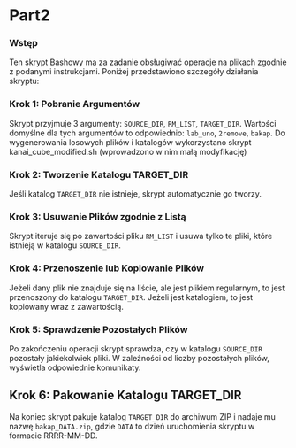 # Part2

### Wstęp
Ten skrypt Bashowy ma za zadanie obsługiwać operacje na plikach zgodnie z podanymi instrukcjami. Poniżej przedstawiono szczegóły działania skryptu:

### Krok 1: Pobranie Argumentów
Skrypt przyjmuje 3 argumenty: `SOURCE_DIR`, `RM_LIST`, `TARGET_DIR`. Wartości domyślne dla tych argumentów to odpowiednio: `lab_uno`, `2remove`, `bakap`.
Do wygenerowania losowych plików i katalogów wykorzystano skrypt kanai_cube_modified.sh (wprowadzono w nim małą modyfikację)

### Krok 2: Tworzenie Katalogu TARGET_DIR
Jeśli katalog `TARGET_DIR` nie istnieje, skrypt automatycznie go tworzy.

### Krok 3: Usuwanie Plików zgodnie z Listą
Skrypt iteruje się po zawartości pliku `RM_LIST` i usuwa tylko te pliki, które istnieją w katalogu `SOURCE_DIR`.

### Krok 4: Przenoszenie lub Kopiowanie Plików
Jeżeli dany plik nie znajduje się na liście, ale jest plikiem regularnym, to jest przenoszony do katalogu `TARGET_DIR`. Jeżeli jest katalogiem, to jest kopiowany wraz z zawartością.

### Krok 5: Sprawdzenie Pozostałych Plików
Po zakończeniu operacji skrypt sprawdza, czy w katalogu `SOURCE_DIR` pozostały jakiekolwiek pliki. W zależności od liczby pozostałych plików, wyświetla odpowiednie komunikaty.

## Krok 6: Pakowanie Katalogu TARGET_DIR
Na koniec skrypt pakuje katalog `TARGET_DIR` do archiwum ZIP i nadaje mu nazwę `bakap_DATA.zip`, gdzie `DATA` to dzień uruchomienia skryptu w formacie RRRR-MM-DD.
